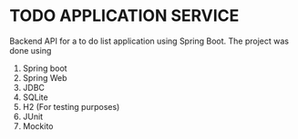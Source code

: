 # TODO APPLICATION SERVICE
Backend API for a to do list application using Spring Boot. The project was done using 
1. Spring boot
2. Spring Web
3. JDBC
4. SQLite
5. H2 (For testing purposes)
6. JUnit
7. Mockito
